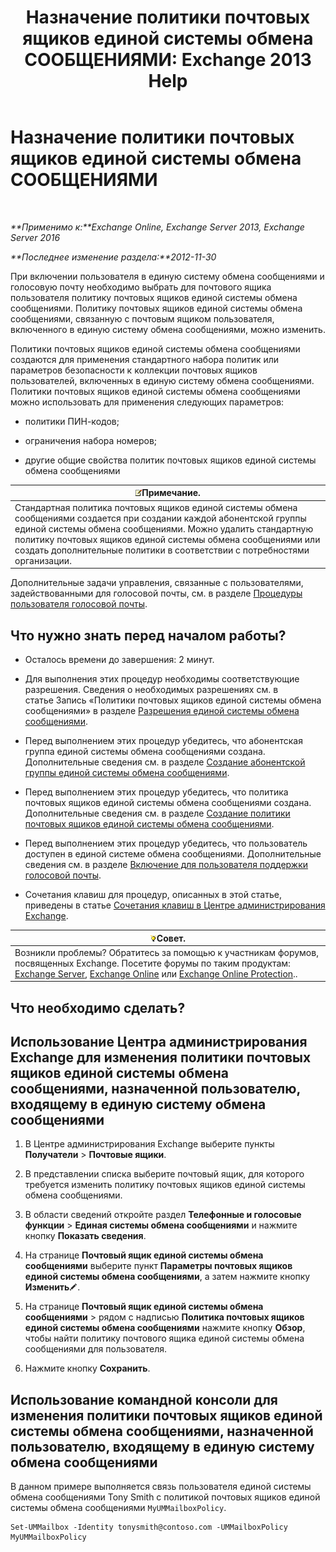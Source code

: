 ﻿---
title: 'Назначение политики почтовых ящиков единой системы обмена СООБЩЕНИЯМИ: Exchange 2013 Help'
TOCTitle: Назначение политики почтовых ящиков единой системы обмена СООБЩЕНИЯМИ
ms:assetid: c8da6cbe-3d22-4fff-8b5a-416b1c8adb6c
ms:mtpsurl: https://technet.microsoft.com/ru-ru/library/Bb201728(v=EXCHG.150)
ms:contentKeyID: 50489062
ms.date: 05/22/2018
mtps_version: v=EXCHG.150
ms.translationtype: MT
---

# Назначение политики почтовых ящиков единой системы обмена СООБЩЕНИЯМИ

 

_**Применимо к:**Exchange Online, Exchange Server 2013, Exchange Server 2016_

_**Последнее изменение раздела:**2012-11-30_

При включении пользователя в единую систему обмена сообщениями и голосовую почту необходимо выбрать для почтового ящика пользователя политику почтовых ящиков единой системы обмена сообщениями. Политику почтовых ящиков единой системы обмена сообщениями, связанную с почтовым ящиком пользователя, включенного в единую систему обмена сообщениями, можно изменить.

Политики почтовых ящиков единой системы обмена сообщениями создаются для применения стандартного набора политик или параметров безопасности к коллекции почтовых ящиков пользователей, включенных в единую систему обмена сообщениями. Политики почтовых ящиков единой системы обмена сообщениями можно использовать для применения следующих параметров:

  - политики ПИН-кодов;

  - ограничения набора номеров;

  - другие общие свойства политик почтовых ящиков единой системы обмена сообщениями

<table>
<thead>
<tr class="header">
<th><img src="images/JJ126620.note(EXCHG.150).gif" title="Примечание" alt="Примечание" />Примечание.</th>
</tr>
</thead>
<tbody>
<tr class="odd">
<td>Стандартная политика почтовых ящиков единой системы обмена сообщениями создается при создании каждой абонентской группы единой системы обмена сообщениями. Можно удалить стандартную политику почтовых ящиков единой системы обмена сообщениями или создать дополнительные политики в соответствии с потребностями организации.</td>
</tr>
</tbody>
</table>


Дополнительные задачи управления, связанные с пользователями, задействованными для голосовой почты, см. в разделе [Процедуры пользователя голосовой почты](voice-mail-enabled-user-procedures-exchange-2013-help.md).

## Что нужно знать перед началом работы?

  - Осталось времени до завершения: 2 минут.

  - Для выполнения этих процедур необходимы соответствующие разрешения. Сведения о необходимых разрешениях см. в статье Запись «Политики почтовых ящиков единой системы обмена сообщениями» в разделе [Разрешения единой системы обмена сообщениями](unified-messaging-permissions-exchange-2013-help.md).

  - Перед выполнением этих процедур убедитесь, что абонентская группа единой системы обмена сообщениями создана. Дополнительные сведения см. в разделе [Создание абонентской группы единой системы обмена сообщениями](create-a-um-dial-plan-exchange-2013-help.md).

  - Перед выполнением этих процедур убедитесь, что политика почтовых ящиков единой системы обмена сообщениями создана. Дополнительные сведения см. в разделе [Создание политики почтовых ящиков единой системы обмена сообщениями](create-a-um-mailbox-policy-exchange-2013-help.md).

  - Перед выполнением этих процедур убедитесь, что пользователь доступен в единой системе обмена сообщениями. Дополнительные сведения см. в разделе [Включение для пользователя поддержки голосовой почты](enable-a-user-for-voice-mail-exchange-2013-help.md).

  - Сочетания клавиш для процедур, описанных в этой статье, приведены в статье [Сочетания клавиш в Центре администрирования Exchange](keyboard-shortcuts-in-the-exchange-admin-center-exchange-online-protection-help.md).

<table>
<thead>
<tr class="header">
<th><img src="images/Bb124558.tip(EXCHG.150).gif" title="Совет" alt="Совет" />Совет.</th>
</tr>
</thead>
<tbody>
<tr class="odd">
<td>Возникли проблемы? Обратитесь за помощью к участникам форумов, посвященных Exchange. Посетите форумы по таким продуктам: <a href="https://go.microsoft.com/fwlink/p/?linkid=60612">Exchange Server</a>, <a href="https://go.microsoft.com/fwlink/p/?linkid=267542">Exchange Online</a> или <a href="https://go.microsoft.com/fwlink/p/?linkid=285351">Exchange Online Protection</a>..</td>
</tr>
</tbody>
</table>


## Что необходимо сделать?

## Использование Центра администрирования Exchange для изменения политики почтовых ящиков единой системы обмена сообщениями, назначенной пользователю, входящему в единую систему обмена сообщениями

1.  В Центре администрирования Exchange выберите пункты **Получатели** \> **Почтовые ящики**.

2.  В представлении списка выберите почтовый ящик, для которого требуется изменить политику почтовых ящиков единой системы обмена сообщениями.

3.  В области сведений откройте раздел **Телефонные и голосовые функции** \> **Единая системы обмена сообщениями** и нажмите кнопку **Показать сведения**.

4.  На странице **Почтовый ящик единой системы обмена сообщениями** выберите пункт **Параметры почтовых ящиков единой системы обмена сообщениями**, а затем нажмите кнопку **Изменить**![Значок редактирования](images/Bb124582.6f53ccb2-1f13-4c02-bea0-30690e6ea71d(EXCHG.150).gif "Значок редактирования").

5.  На странице **Почтовый ящик единой системы обмена сообщениями** \> рядом с надписью **Политика почтовых ящиков единой системы обмена сообщениями** нажмите кнопку **Обзор**, чтобы найти политику почтового ящика единой системы обмена сообщениями для пользователя.

6.  Нажмите кнопку **Сохранить**.

## Использование командной консоли для изменения политики почтовых ящиков единой системы обмена сообщениями, назначенной пользователю, входящему в единую систему обмена сообщениями

В данном примере выполняется связь пользователя единой системы обмена сообщениями Tony Smith с политикой почтовых ящиков единой системы обмена сообщениями `MyUMMailboxPolicy`.

    Set-UMMailbox -Identity tonysmith@contoso.com -UMMailboxPolicy MyUMMailboxPolicy

